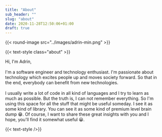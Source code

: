 ```yaml
---
title: "About"
sub_header: ""
slug: "about"
date: 2020-11-28T12:50:06+01:00
draft: true
---
```


{{< round-image src="../images/adrin-min.png" >}}

{{< text-style class="about" >}}

Hi, I'm Adrin,
</br>
</br>
I'm a software engineer and technology enthusiast. I'm passionate about technology which excites people up and moves society forward. So that in the end, everybody can benefit from new technologies.</br></br>
I usually write a lot of code in all kind of languages and I try to learn as much as possible. But the truth is, I can not remember everything. So I'm using this space for all the stuff that might be useful someday. I see it as some kind of library. You can see it as some kind of premium level brain dump &#128513;. Of course, I want to share these great insights with you and I hope, you'll find it somewhat useful &#128512;.

{{< text-style />}}